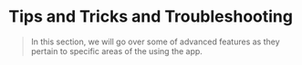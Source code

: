 # Tips and Tricks and Troubleshooting

> In this section, we will go over some of advanced features as they pertain to specific areas of the using the app.